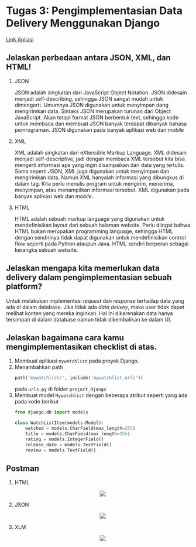 # Tugas 3: Pengimplementasian Data Delivery Menggunakan Django

[Link Apliasi](https://webggniboss.herokuapp.com/mywatchlist/)

## Jelaskan perbedaan antara JSON, XML, dan HTML!

1. JSON

    JSON adalah singkatan dari JavaScript Object Notation. JSON didesain menjadi self-describing, sehingga JSON sangat mudah untuk dimengerti. Umumnya JSON digunakan untuk menyimpan dang mengirimkan data. Sintaks JSON merupakan turunan dari Object JavaScript. Akan tetapi format JSON berbentuk text, sehingga kode untuk membaca dan membuat JSON banyak terdapat dibanyak bahasa pemrograman. JSON digunakan pada banyak aplikasi web dan *mobile*

2. XML

    XML adalah singkatan dari eXtensible Markup Language. XML didesain menjadi self-descriptive, jadi dengan membaca XML tersebut kita bisa mengerti informasi apa yang ingin disampaikan dari data yang tertulis. Sama seperti JSON, XML juga digunakan untuk menyimpan dan mengirimkan data. Namun XML hanyalah informasi yang dibungkus di dalam tag. Kita perlu menulis program untuk mengirim, menerima, menyimpan, atau menampilkan informasi tersebut. XML digunakan pada banyak aplikasi web dan *mobile*.

3. HTML

    HTML adalah sebuah markup language yang digunakan untuk mendefinisikan layout dari sebuah halaman website. Perlu diingat bahwa HTML bukan merupakan programming language, sehingga HTML dengan sendirinya tidak dapat digunakan untuk mendefinisikan control flow seperti pada Python ataupun Java. HTML sendiri berperan sebagai kerangka sebuah website.

## Jelaskan mengapa kita memerlukan data delivery dalam pengimplementasian sebuah platform?

Untuk melakukan implementasi *request* dan *response* terhadap data yang ada di dalam database. Jika tidak ada *data delivey*, maka user tidak dapat melihat konten yang mereka inginkan. Hal ini dikarenakan data hanya tersimpan di dalam database namun tidak dikembalikan ke dalam UI.

## Jelaskan bagaimana cara kamu mengimplementasikan checklist di atas.

1. Membuat aplikasi ```mywatchlist``` pada proyek Django.
2. Menambahkan path 
    ```python
    path('mywatchlist/', include('mywatchlist.urls'))
    ``` 
    pada ```urls.py``` di folder ```project_django```
3. Membuat model ```Mywatchlist``` dengan beberapa atribut seperti yang ada   pada kode berikut 
    ```python
    from django.db import models

    class WatchListItem(models.Model):
        watched = models.CharField(max_length=255)
        title = models.CharField(max_length=255)
        rating = models.IntegerField()
        release_date = models.TextField()
        review = models.TextField()
    ```


## Postman

1. HTML 
    <p align="center"><img src= "https://user-images.githubusercontent.com/95991754/191644934-f7cdaaad-2a9e-4022-91df-977edba705ec.jpg"/></p>

2. JSON
    <p align="center"><img src= "https://user-images.githubusercontent.com/95991754/191645024-126d2219-2583-4073-a607-a666afbb8971.jpg"/></p>

3. XLM
    <p align="center"><img src= "https://user-images.githubusercontent.com/95991754/191645054-de92b121-eef8-4d32-92d7-c50dc72cffca.jpg"/></p>